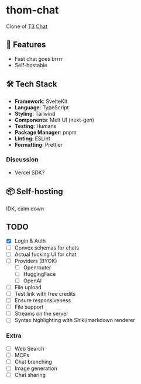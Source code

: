 # thom-chat

Clone of [T3 Chat](https://t3.chat/)

## 🚀 Features

- Fast chat goes brrrr
- Self-hostable

## 🛠️ Tech Stack

- **Framework**: SvelteKit
- **Language**: TypeScript
- **Styling**: Tailwind
- **Components**: Melt UI (next-gen)
- **Testing**: Humans
- **Package Manager**: pnpm
- **Linting**: ESLint
- **Formatting**: Prettier

### Discussion

- Vercel SDK?

## 📦 Self-hosting

IDK, calm down

## TODO

- [x] Login & Auth
- [ ] Convex schemas for chats
- [ ] Actual fucking UI for chat
- [ ] Providers (BYOK)
  - [ ] Openrouter
  - [ ] HuggingFace
  - [ ] OpenAI
- [ ] File upload
- [ ] Test link with free credits
- [ ] Ensure responsiveness
- [ ] File support
- [ ] Streams on the server
- [ ] Syntax highlighting with Shiki/markdown renderer

### Extra

- [ ] Web Search
- [ ] MCPs
- [ ] Chat branching
- [ ] Image generation
- [ ] Chat sharing
